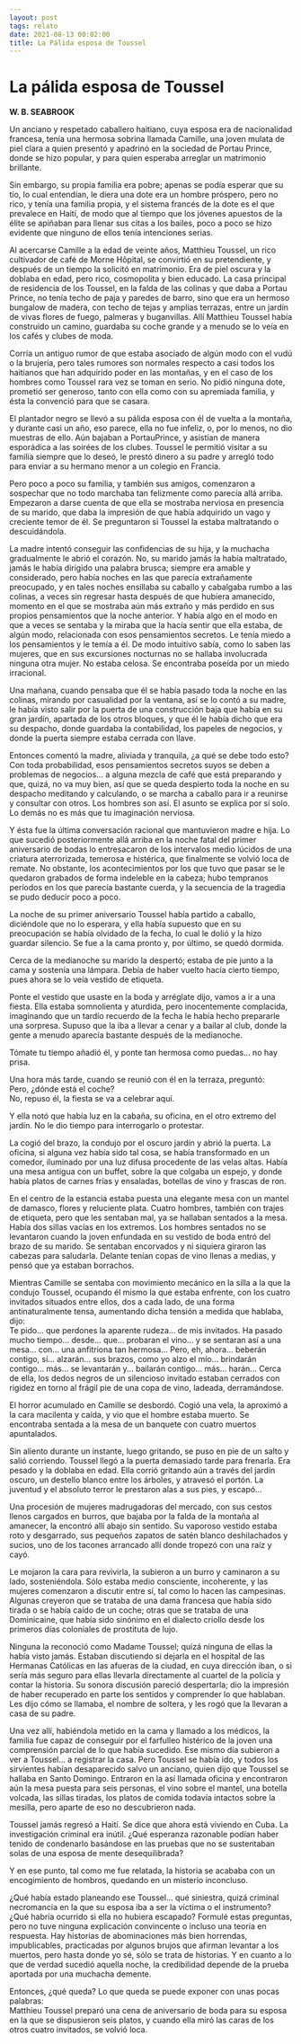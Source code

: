 ```yaml
---
layout: post
tags: relato
date: 2021-08-13 00:02:00
title: La Pálida esposa de Toussel
---
```


# La pálida esposa de Toussel

**W. B. SEABROOK**

Un anciano y respetado caballero haitiano, cuya esposa era de nacionalidad francesa, tenía una hermosa sobrina llamada Camille, una joven mulata de piel clara a quien presentó y apadrinó en la sociedad de Portau Prince, donde se hizo popular, y para quien esperaba arreglar un matrimonio brillante.

Sin embargo, su propia familia era pobre; apenas se podía esperar que su tío, lo cual entendían, le diera una dote era un hombre próspero, pero no rico, y tenía una familia propia, y el sistema francés de la dote es el que prevalece en Haití, de modo que al
tiempo que los jóvenes apuestos de la élite se apiñaban para llenar sus citas a los bailes, poco a poco se hizo evidente que ninguno de ellos tenía intenciones serias.

Al acercarse Camille a la edad de veinte años, Matthieu Toussel, un rico cultivador de café de Morne Hôpital, se convirtió en su pretendiente, y después de un tiempo la solicitó en matrimonio. Era de piel oscura y la doblaba en edad, pero rico, cosmopolita y
bien educado. La casa principal de residencia de los Toussel, en la falda de las colinas y que daba a Portau Prince, no tenía techo de paja y paredes de barro, sino que era un hermoso bungalow de madera, con techo de tejas y amplias terrazas, entre un jardín de
vivas flores de fuego, palmeras y buganvillas. Allí Matthieu Toussel había construido un camino, guardaba su coche grande y a menudo se lo veía en los cafés y clubes de moda.

Corría un antiguo rumor de que estaba asociado de algún modo con el vudú o la brujería, pero tales rumores son normales respecto a casi todos los haitianos que han adquirido poder en las montañas, y en el caso de los hombres como Toussel rara vez se toman en serio. No pidió ninguna dote, prometió ser generoso, tanto con ella como con su apremiada familia, y ésta la convenció para que se casara.

El plantador negro se llevó a su pálida esposa con él de vuelta a la montaña, y durante casi un año, eso parece, ella no fue infeliz, o, por lo menos, no dio muestras de ello. Aún bajaban a PortauPrince, y asistían de manera esporádica a las soirées de los clubes. Toussel le permitió visitar a su familia siempre que lo deseó, le prestó dinero a su padre y arregló todo para enviar a su hermano menor a un colegio en Francia.

Pero poco a poco su familia, y también sus amigos, comenzaron a sospechar que no todo marchaba tan felizmente como parecía allá arriba. Empezaron a darse cuenta de que ella se mostraba nerviosa en presencia de su marido, que daba la impresión de que había adquirido un vago y creciente temor de él. Se preguntaron si Toussel la estaba maltratando o descuidándola. 

La madre intentó conseguir las confidencias de su hija, y la muchacha gradualmente le abrió el corazón. No, su marido jamás la había maltratado, jamás le había dirigido una palabra brusca; siempre era amable y considerado, pero había noches en las que parecía extrañamente preocupado, y en tales noches ensillaba su caballo y cabalgaba rumbo a las colinas, a veces sin regresar hasta después de que hubiera amanecido, momento en el que se mostraba aún más extraño y más perdido en sus propios pensamientos que la noche anterior. Y había algo en el modo en que a veces se sentaba y la miraba que la hacía sentir que ella estaba, de algún modo, relacionada con esos pensamientos secretos. Le tenía miedo a los pensamientos y le temía a él. De modo intuitivo sabía, como lo saben las mujeres, que en sus excursiones nocturnas no se hallaba involucrada ninguna otra mujer. No estaba celosa. Se encontraba poseída por un miedo irracional.

Una mañana, cuando pensaba que él se había pasado toda la noche en las colinas, mirando por casualidad por la ventana, así se lo contó a su madre, le había visto salir por la puerta de una construcción baja que había en su gran jardín, apartada de los otros bloques, y que él le había dicho que era su despacho, donde guardaba la contabilidad, los papeles de negocios, y donde la puerta siempre estaba cerrada con llave.

Entonces comentó la madre, aliviada y tranquila, ¿a qué se debe todo esto? Con toda probabilidad, esos pensamientos secretos suyos se deben a problemas de negocios... a alguna mezcla de café que está preparando y que, quizá, no va muy bien, así que se queda despierto toda la noche en su despacho meditando y calculando, o se marcha a caballo para ir a reunirse y consultar con otros. Los hombres son así. El asunto se explica por sí solo. Lo demás no es más que tu imaginación nerviosa.

Y ésta fue la última conversación racional que mantuvieron madre e hija. Lo que sucedió posteriormente allá arriba en la noche fatal del primer aniversario de bodas lo entresacaron de los intervalos medio lúcidos de una criatura aterrorizada, temerosa e histérica, que finalmente se volvió loca de remate. No obstante, los acontecimientos por los que tuvo que pasar se le quedaron grabados de forma indeleble en la cabeza; hubo tempranos períodos en los que parecía bastante cuerda, y la secuencia de la
tragedia se pudo deducir poco a poco.

La noche de su primer aniversario Toussel había partido a caballo, diciéndole que no lo esperara, y ella había supuesto que en su preocupación se había olvidado de la fecha, lo cual le dolió  y la hizo guardar silencio. Se fue a la cama pronto y, por último, se quedó dormida.

Cerca de la medianoche su marido la despertó; estaba de pie junto a la cama y sostenía una lámpara. Debía de haber vuelto hacía cierto tiempo, pues ahora se lo veía vestido de etiqueta.

Ponte el vestido que usaste en la boda y arréglate dijo, vamos a ir a una fiesta. Ella estaba somnolienta y aturdida, pero inocentemente complacida, imaginando que un tardío recuerdo de la fecha le había hecho prepararle una sorpresa. Supuso que la iba a llevar a cenar y a bailar al club, donde la gente a menudo aparecía bastante después de la medianoche.

Tómate tu tiempo añadió él, y ponte tan hermosa como puedas... no hay prisa.

Una hora más tarde, cuando se reunió con él en la terraza, preguntó:  
Pero, ¿dónde está el coche?  
No, repuso él, la fiesta se va a celebrar aquí.

Y ella notó que había luz en la cabaña, su oficina, en el otro extremo del jardín. No le dio tiempo para interrogarlo o protestar.

La cogió del brazo, la condujo por el oscuro jardín y abrió la puerta. La oficina, si alguna vez había sido tal cosa, se había
transformado en un comedor, iluminado por una luz difusa procedente de las velas altas. Había una mesa antigua con un buffet, sobre la que colgaba un espejo, y donde había platos de carnes frías y ensaladas, botellas de vino y frascas de ron.

En el centro de la estancia estaba puesta una elegante mesa con un mantel de damasco, flores y reluciente plata. Cuatro hombres, también con trajes de etiqueta, pero que les sentaban mal, ya se hallaban sentados a la mesa. Había dos sillas vacías en los extremos. Los hombres sentados no se levantaron cuando la joven enfundada en su vestido de boda entró del brazo de su marido. Se sentaban encorvados y ni siquiera giraron las cabezas para saludarla. Delante tenían copas de vino llenas a medias, y pensó que ya estaban borrachos.

Mientras Camille se sentaba con movimiento mecánico en la silla a la que la condujo Toussel, ocupando él mismo la que estaba enfrente, con los cuatro invitados situados entre ellos, dos a cada lado, de una forma antinaturalmente tensa, aumentando dicha tensión a medida que hablaba, dijo:  
Te pido... que perdones la aparente rudeza... de mis invitados. Ha pasado mucho tiempo... desde... que... probaran el vino... y se sentaran así a una mesa... con... una anfitriona tan hermosa... Pero, eh, ahora... beberán contigo, sí... alzarán... sus brazos, como yo alzo el mío... brindarán contigo... más... se levantarán y... bailarán contigo... más... harán... Cerca de ella, los dedos negros de un silencioso invitado estaban cerrados con rigidez en torno al frágil pie de una copa de vino, ladeada, derramándose.

El horror acumulado en Camille se desbordó. Cogió una vela, la aproximó a la cara macilenta y caída, y vio que el hombre estaba muerto. Se encontraba sentada a la mesa de un banquete con cuatro muertos apuntalados.

Sin aliento durante un instante, luego gritando, se puso en pie de un salto y salió corriendo. Toussel llegó a la puerta demasiado tarde para frenarla. Era pesado y la doblaba en edad. Ella corrió gritando aún a través del jardín oscuro, un destello blanco entre los árboles, y atravesó el portón. La juventud y el absoluto terror le prestaron alas a sus pies, y escapó...

Una procesión de mujeres madrugadoras del mercado, con sus cestos llenos cargados en burros, que bajaba por la falda de la montaña al amanecer, la encontró allí abajo sin sentido. Su vaporoso vestido estaba roto y desgarrado, sus pequeños zapatos de satén blanco deshilachados y sucios, uno de los tacones arrancado allí donde tropezó con una raíz y cayó.

Le mojaron la cara para revivirla, la subieron a un burro y caminaron a su lado, sosteniéndola. Sólo estaba medio consciente, incoherente, y las mujeres comenzaron a discutir entre sí, tal como lo hacen las campesinas. Algunas creyeron que se trataba de una dama francesa que había sido tirada o se había caído de un coche; otras que se trataba de una Dominicaine, que había sido sinónimo en el dialecto criollo desde los primeros días coloniales de prostituta de lujo.

Ninguna la reconoció como Madame Toussel; quizá ninguna de ellas la había visto jamás. Estaban discutiendo si dejarla en el hospital de las Hermanas Católicas en las afueras de la ciudad, en cuya dirección iban, o si sería más seguro para ellas llevarla directamente al cuartel de la policía y contar la historia. Su sonora discusión pareció despertarla; dio la impresión de haber recuperado en parte los sentidos y comprender lo que hablaban. Les dijo cómo se llamaba, el nombre de soltera, y les rogó que la llevaran a casa de su padre.

Una vez allí, habiéndola metido en la cama y llamado a los médicos, la familia fue capaz de conseguir por el farfulleo histérico de la joven una comprensión parcial de lo que había sucedido. Ese mismo día subieron a ver a Toussel... a registrar la casa. Pero Toussel se había ido, y todos los sirvientes habían desaparecido salvo un anciano, quien dijo que Toussel se hallaba en Santo Domingo. Entraron en la así llamada oficina y encontraron aún la mesa puesta para seis personas, el vino sobre el mantel, una botella volcada, las sillas tiradas, los platos de comida todavía intactos sobre la mesilla, pero aparte de eso no descubrieron nada.

Toussel jamás regresó a Haití. Se dice que ahora está viviendo en Cuba. La investigación criminal era inútil. ¿Qué esperanza razonable podían haber tenido de condenarlo basándose en las pruebas que no se sustentaban solas de una esposa de mente desequilibrada?

Y en ese punto, tal como me fue relatada, la historia se acababa con un encogimiento de hombros, quedando en un misterio inconcluso.

¿Qué había estado planeando ese Toussel... qué siniestra, quizá criminal necromancia en la que su esposa iba a ser la víctima o el instrumento? ¿Qué habría ocurrido si ella no hubiera escapado? Formulé estas preguntas, pero no tuve ninguna explicación convincente o incluso una teoría en respuesta. Hay historias de abominaciones más bien horrendas, impublicables, practicadas por algunos brujos que afirman levantar a los muertos, pero hasta donde yo sé, sólo se trata de historias. Y en cuanto a lo que de verdad sucedió aquella noche, la credibilidad depende de la prueba aportada por una muchacha demente.

Entonces, ¿qué queda? Lo que queda se puede exponer con unas pocas palabras:  
Matthieu Toussel preparó una cena de aniversario de boda para su esposa en la que se dispusieron seis platos, y cuando ella miró las caras de los otros cuatro invitados, se volvió loca.